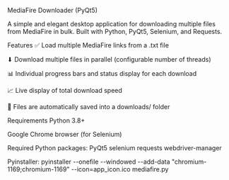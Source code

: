 MediaFire Downloader (PyQt5)

A simple and elegant desktop application for downloading multiple files from MediaFire in bulk. Built with Python, PyQt5, Selenium, and Requests.

Features
✅ Load multiple MediaFire links from a .txt file

⬇ Download multiple files in parallel (configurable number of threads)

📊 Individual progress bars and status display for each download

📈 Live display of total download speed

📁 Files are automatically saved into a downloads/ folder


Requirements
Python 3.8+

Google Chrome browser (for Selenium)

Required Python packages:
PyQt5
selenium
requests
webdriver-manager

Pyinstaller:
pyinstaller --onefile --windowed --add-data "chromium-1169;chromium-1169" --icon=app_icon.ico mediafire.py
